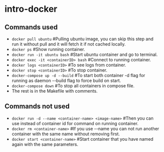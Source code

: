 # intro-docker
## Commands used
 * `docker pull ubuntu` #Pulling ubuntu image, you can skip this step and run it without pull and it will fetch it if not cached locally.
 * `docker ps` #Show running container.
 * `docker run -it ubuntu bash` #Start ubuntu container and go to terminal.
 * `docker exec -it <containerID> bash` #Connect to running container.
 * `docker logs <containerID>` #To see logs from container.
 * `docker stop <containerID>` #To stop container.
 * `docker-compose up -d --build` #To start both container -d flag for running as daemon --build flag to force build on start.
 * `docker-compose down` #To stop all containers in compose file.
 * The rest is in the Makefile with comments.

## Commands not used
 * `docker run -d --name <container-name> <image-name>` #Then you can use <container-name> instead of container id for command on running container.
 * `docker rm <container-name>` #If you use --name you can not run another container with the same name without removing first.
 * `docker start <container-name>` #Start container that you have named again with the same parameters.
